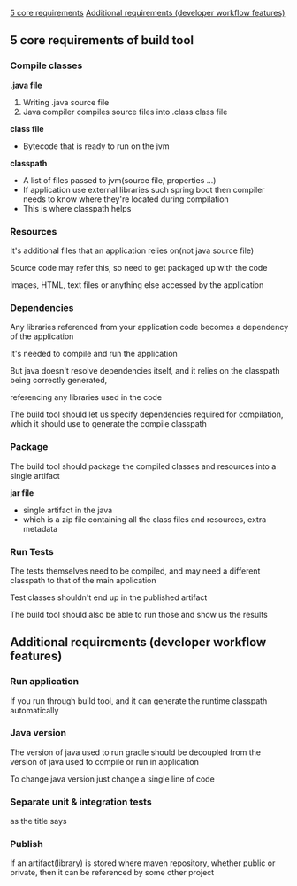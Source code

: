 [5 core requirements](#5-core-requirements-of-build-tool)
[Additional requirements (developer workflow features)](#additional-requirements-developer-workflow-features)

## 5 core requirements of build tool

### Compile classes

**.java file**
1. Writing .java source file
2. Java compiler compiles source files into .class class file

**class file**
- Bytecode that is ready to run on the jvm

**classpath**
- A list of files passed to jvm(source file, properties ...)
- If application use external libraries such spring boot then compiler needs to know where they're located during compilation
- This is where classpath helps

### Resources

It's additional files that an application relies on(not java source file)

Source code may refer this, so need to get packaged up with the code

Images, HTML, text files or anything else accessed by the application

### Dependencies

Any libraries referenced from your application code becomes a dependency of the application

It's needed to compile and run the application

But java doesn't resolve dependencies itself, and it relies on the classpath being correctly generated,

referencing any libraries used in the code

The build tool should let us specify dependencies required for compilation, which it should use to generate the compile classpath

### Package

The build tool should package the compiled classes and resources into a single artifact

**jar file**
- single artifact in the java
- which is a zip file containing all the class files and resources, extra metadata

### Run Tests

The tests themselves need to be compiled, and may need a different classpath to that of the main application

Test classes shouldn't end up in the published artifact

The build tool should also be able to run those and show us the results

## Additional requirements (developer workflow features)

### Run application

If you run through build tool, and it can generate the runtime classpath automatically

### Java version

The version of java used to run gradle should be decoupled from the version of java used to compile or run in application

To change java version just change a single line of code

### Separate unit & integration tests

as the title says

### Publish

If an artifact(library) is stored where maven repository, whether public or private, then it can be referenced by some other project  